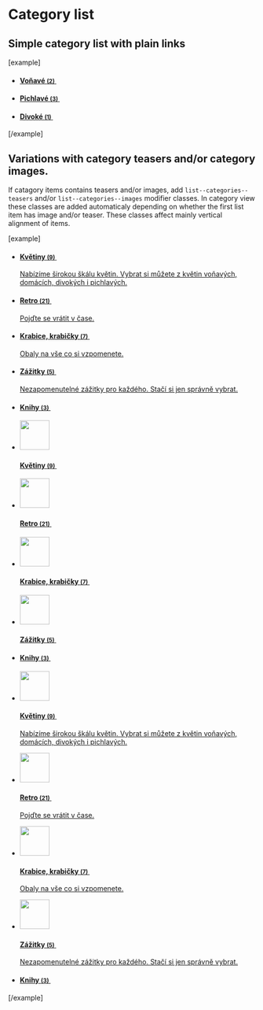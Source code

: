 Category list
=============

## Simple category list with plain links

[example]
<section class="section--child-categories">
	<ul class="list-unstyled list--categories  ">
		<li class="list-item">
			<a href="/obchod/kvetiny/vonave/">
				<div class="child-category__text">
					<h4 class="child-category__text__title">Voňavé <small>(2)</small>&nbsp;<span class="fas fa-angle-right"></span></h4>
				</div>
			</a>
		</li>
		<li class="list-item">
			<a href="/obchod/kvetiny/pichlave/">
				<div class="child-category__text">
					<h4 class="child-category__text__title">Pichlavé <small>(3)</small>&nbsp;<span class="fas fa-angle-right"></span></h4>
				</div>
			</a>
		</li>
		<li class="list-item">
			<a href="/obchod/kvetiny/divoke/">
				<div class="child-category__text">
					<h4 class="child-category__text__title">Divoké <small>(1)</small>&nbsp;<span class="fas fa-angle-right"></span></h4>
				</div>
			</a>
		</li>
	</ul>
</section>
[/example]

## Variations with category teasers and/or category images.

If catagory items contains teasers and/or images, add <code>list--categories--teasers</code> and/or <code>list--categories--images</code> modifier classes. In category view these classes are added automaticaly depending on whether the first list item has image and/or teaser. These classes affect mainly vertical alignment of items.

[example]
<section class="section--child-categories">
	<ul class="list-unstyled list--categories list--categories--teasers">
		<li class="list-item">
			<a href="#">
				<div class="child-category__text">
					<h4 class="child-category__text__title">Květiny <small>(9)</small>&nbsp;<span class="fas fa-angle-right"></span></h4>
					<p class="child-category__text__teaser">Nabízíme širokou škálu květin. Vybrat si můžete z květin voňavých, domácích, divokých i pichlavých.</p>
				</div>
			</a>
		</li>
		<li class="list-item">
			<a href="#">
				<div class="child-category__text">
					<h4 class="child-category__text__title">Retro <small>(21)</small>&nbsp;<span class="fas fa-angle-right"></span></h4>
					<p class="child-category__text__teaser">Pojďte se vrátit v čase.</p>
				</div>
			</a>
		</li>
		<li class="list-item">
			<a href="#">
				<div class="child-category__text">
					<h4 class="child-category__text__title">Krabice, krabičky <small>(7)</small>&nbsp;<span class="fas fa-angle-right"></span></h4>
					<p class="child-category__text__teaser">Obaly na vše co si vzpomenete.</p>
				</div>
			</a>
		</li>
		<li class="list-item">
			<a href="#">
				<div class="child-category__text">
					<h4 class="child-category__text__title">Zážitky <small>(5)</small>&nbsp;<span class="fas fa-angle-right"></span></h4>
					<p class="child-category__text__teaser">Nezapomenutelné zážitky pro každého. Stačí si jen správně vybrat.</p>
				</div>
			</a>
		</li>
		<li class="list-item">
			<a href="#">
				<div class="child-category__text">
					<h4 class="child-category__text__title">Knihy <small>(3)</small>&nbsp;<span class="fas fa-angle-right"></span></h4>
				</div>
			</a> </li>
	</ul>
</section>


<section class="section--child-categories">
	<ul class="list-unstyled list--categories list--categories--images">
		<li class="list-item">
			<a href="#">
				<img class="child-category__image" src="http://i.pupiq.net/i/6f/6f/bbf/2dbbf/1920x1205/4s2hrO_60x60xc_a7fa06d22b312cee.jpg" alt="" width="60" height="60">
				<div class="child-category__text">
					<h4 class="child-category__text__title">Květiny <small>(9)</small>&nbsp;<span class="fas fa-angle-right"></span></h4>
				</div>
			</a>
		</li>
		<li class="list-item">
			<a href="#">
				<img class="child-category__image" src="http://i.pupiq.net/i/6f/6f/9d2/2d9d2/6720x4480/HTjGSq_60x60xc_8bcdb6c94398442f.jpg" alt="" width="60" height="60">
				<div class="child-category__text">
					<h4 class="child-category__text__title">Retro <small>(21)</small>&nbsp;<span class="fas fa-angle-right"></span></h4>
				</div>
			</a>
		</li>
		<li class="list-item">
			<a href="#">
				<img class="child-category__image" src="http://i.pupiq.net/i/6f/6f/9b3/2d9b3/4608x3072/Sl8TWK_60x60xc_8b2a337a422d93b2.jpg" alt="" width="60" height="60">
				<div class="child-category__text">
					<h4 class="child-category__text__title">Krabice, krabičky <small>(7)</small>&nbsp;<span class="fas fa-angle-right"></span></h4>
				</div>
			</a>
		</li>
		<li class="list-item">
			<a href="#">
				<img class="child-category__image" src="http://i.pupiq.net/i/6f/6f/ba8/2dba8/1920x1271/MlQDkd_60x60xc_114b7fa5046b13e9.jpg" alt="" width="60" height="60">
				<div class="child-category__text">
					<h4 class="child-category__text__title">Zážitky <small>(5)</small>&nbsp;<span class="fas fa-angle-right"></span></h4>
				</div>
			</a>
		</li>
		<li class="list-item">
			<a href="#">
				<div class="child-category__text">
					<h4 class="child-category__text__title">Knihy <small>(3)</small>&nbsp;<span class="fas fa-angle-right"></span></h4>
				</div>
			</a> </li>
	</ul>
</section>


<section class="section--child-categories">
	<ul class="list-unstyled list--categories list--categories--teasers list--categories--images">
		<li class="list-item">
			<a href="#">
				<img class="child-category__image" src="http://i.pupiq.net/i/6f/6f/bbf/2dbbf/1920x1205/4s2hrO_60x60xc_a7fa06d22b312cee.jpg" alt="" width="60" height="60">
				<div class="child-category__text">
					<h4 class="child-category__text__title">Květiny <small>(9)</small>&nbsp;<span class="fas fa-angle-right"></span></h4>
					<p class="child-category__text__teaser">Nabízíme širokou škálu květin. Vybrat si můžete z květin voňavých, domácích, divokých i pichlavých.</p>
				</div>
			</a>
		</li>
		<li class="list-item">
			<a href="#">
				<img class="child-category__image" src="http://i.pupiq.net/i/6f/6f/9d2/2d9d2/6720x4480/HTjGSq_60x60xc_8bcdb6c94398442f.jpg" alt="" width="60" height="60">
				<div class="child-category__text">
					<h4 class="child-category__text__title">Retro <small>(21)</small>&nbsp;<span class="fas fa-angle-right"></span></h4>
					<p class="child-category__text__teaser">Pojďte se vrátit v čase.</p>
				</div>
			</a>
		</li>
		<li class="list-item">
			<a href="#">
				<img class="child-category__image" src="http://i.pupiq.net/i/6f/6f/9b3/2d9b3/4608x3072/Sl8TWK_60x60xc_8b2a337a422d93b2.jpg" alt="" width="60" height="60">
				<div class="child-category__text">
					<h4 class="child-category__text__title">Krabice, krabičky <small>(7)</small>&nbsp;<span class="fas fa-angle-right"></span></h4>
					<p class="child-category__text__teaser">Obaly na vše co si vzpomenete.</p>
				</div>
			</a>
		</li>
		<li class="list-item">
			<a href="#">
				<img class="child-category__image" src="http://i.pupiq.net/i/6f/6f/ba8/2dba8/1920x1271/MlQDkd_60x60xc_114b7fa5046b13e9.jpg" alt="" width="60" height="60">
				<div class="child-category__text">
					<h4 class="child-category__text__title">Zážitky <small>(5)</small>&nbsp;<span class="fas fa-angle-right"></span></h4>
					<p class="child-category__text__teaser">Nezapomenutelné zážitky pro každého. Stačí si jen správně vybrat.</p>
				</div>
			</a>
		</li>
		<li class="list-item">
			<a href="#">
				<div class="child-category__text">
					<h4 class="child-category__text__title">Knihy <small>(3)</small>&nbsp;<span class="fas fa-angle-right"></span></h4>
				</div>
			</a> </li>
	</ul>
</section>
[/example]